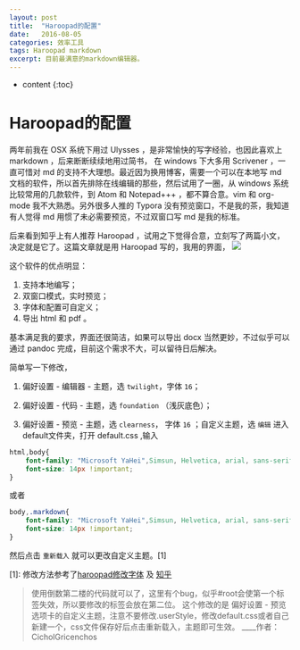 ```yaml
---
layout: post
title:  "Haroopad的配置"
date:   2016-08-05 
categories: 效率工具
tags: Haroopad markdown
excerpt: 目前最满意的markdown编辑器。
---
```


* content
{:toc}

# Haroopad的配置 

两年前我在 OSX 系统下用过 Ulysses ，是非常愉快的写字经验，也因此喜欢上 markdown ，后来断断续续地用过简书， 在 windows 下大多用 Scrivener ，一直可惜对 md 的支持不大理想。最近因为换用博客，需要一个可以在本地写 md 文档的软件，所以首先排除在线编辑的那些，然后试用了一圈，从 windows 系统比较常用的几款软件，到 Atom 和 Notepad+++ ，都不算合意。vim 和 org-mode 我不大熟悉。另外很多人推的 Typora 没有预览窗口，不是我的茶，我知道有人觉得 md 用惯了未必需要预览，不过双窗口写 md 是我的标准。

后来看到知乎上有人推荐 Haroopad ，试用之下觉得合意，立刻写了两篇小文，决定就是它了。这篇文章就是用 Haroopad 写的，我用的界面，
![](C:\Users\Lei\Pictures/haroopad.png)

这个软件的优点明显：

1. 支持本地编写；
2. 双窗口模式，实时预览；
3. 字体和配置可自定义；
4. 导出 html 和 pdf 。

基本满足我的要求，界面还很简洁，如果可以导出 docx 当然更妙，不过似乎可以通过 pandoc 完成，目前这个需求不大，可以留待日后解决。

简单写一下修改，

1. 偏好设置 - 编辑器 - 主题，选 `twilight`，字体 `16`；

2. 偏好设置 - 代码 - 主题，选 `foundation` （浅灰底色）；

3. 偏好设置 - 预览 - 主题，选 `clearness`， 字体 `16` ；自定义主题，选 `编辑` 进入default文件夹，打开 default.css ,输入
```css
html,body{
    font-family: "Microsoft YaHei",Simsun, Helvetica, arial, sans-serif !important;
    font-size: 14px !important;
}
```
或者
```css
body,.markdown{
    font-family: "Microsoft YaHei",Simsun, Helvetica, arial, sans-serif !important;
    font-size: 14px !important;
}
```
然后点击 `重新载入` 就可以更改自定义主题。[1]


[1]: 修改方法参考了[haroopad修改字体](https://github.com/rhiokim/haroopad/issues/342) 及 [知乎](https://www.zhihu.com/question/23850024/answer/25901925)
>使用倒数第二楼的代码就可以了，这里有个bug，似乎#root会使第一个标签失效，所以要修改的标签会放在第二位。
这个修改的是 偏好设置 - 预览 选项卡的自定义主题，注意不要修改.userStyle，修改default.css或者自己新建一个，css文件保存好后点击重新载入，主题即可生效。 ____作者：CicholGricenchos
